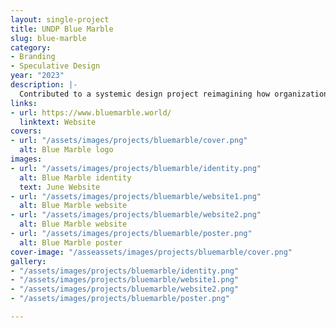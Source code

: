 ```yaml
---
layout: single-project
title: UNDP Blue Marble
slug: blue-marble
category:
- Branding
- Speculative Design
year: "2023"
description: |-
  Contributed to a systemic design project reimagining how organizations like <a href="https://www.undp.org/" target="_blank">United Nations Development Programme</a> could reform and evolve to tackle complex planetary challenges. Rooted in insights from the Strategic Plan 2022-2025 and the Human Development Report 2022, this work leveraged speculative design and future-thinking methodologies to explore radical transformations in global development—envisioning new ways of organizing, working, and living.
links:
- url: https://www.bluemarble.world/
  linktext: Website
covers:
- url: "/assets/images/projects/bluemarble/cover.png"
  alt: Blue Marble logo
images:
- url: "/assets/images/projects/bluemarble/identity.png"
  alt: Blue Marble identity
  text: June Website
- url: "/assets/images/projects/bluemarble/website1.png"
  alt: Blue Marble website
- url: "/assets/images/projects/bluemarble/website2.png"
  alt: Blue Marble website
- url: "/assets/images/projects/bluemarble/poster.png"
  alt: Blue Marble poster
cover-image: "/asseassets/images/projects/bluemarble/cover.png"
gallery:
- "/assets/images/projects/bluemarble/identity.png"
- "/assets/images/projects/bluemarble/website1.png"
- "/assets/images/projects/bluemarble/website2.png"
- "/assets/images/projects/bluemarble/poster.png"

---
```

